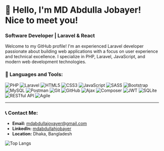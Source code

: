 # 👋 Hello, I'm MD Abdulla Jobayer! Nice to meet you!

### Software Developer | Laravel & React

Welcome to my GitHub profile! I'm an experienced Laravel developer passionate about building web applications with a focus on user experience and technical excellence. I specialize in PHP, Laravel, JavaScript, and modern web development technologies.

### 🔧 **Languages and Tools:**
<p align="left">
  <img src="https://img.shields.io/badge/PHP-777BB4?style=for-the-badge&logo=php&logoColor=white" alt="PHP" />
  <img src="https://img.shields.io/badge/Laravel-FF2D20?style=for-the-badge&logo=laravel&logoColor=white" alt="Laravel" />
  <img src="https://img.shields.io/badge/HTML5-E34F26?style=for-the-badge&logo=html5&logoColor=white" alt="HTML5" />
  <img src="https://img.shields.io/badge/CSS3-1572B6?style=for-the-badge&logo=css3&logoColor=white" alt="CSS3" />
  <img src="https://img.shields.io/badge/JavaScript-F7DF1E?style=for-the-badge&logo=javascript&logoColor=black" alt="JavaScript" />
<!--   <img src="https://img.shields.io/badge/Vue.js-4FC08D?style=for-the-badge&logo=vue.js&logoColor=white" alt="Vue.js" /> -->
  <img src="https://img.shields.io/badge/SASS-CC6699?style=for-the-badge&logo=sass&logoColor=white" alt="SASS" />
  <img src="https://img.shields.io/badge/Bootstrap-563D7C?style=for-the-badge&logo=bootstrap&logoColor=white" alt="Bootstrap" />
  <img src="https://img.shields.io/badge/MySQL-4479A1?style=for-the-badge&logo=mysql&logoColor=white" alt="MySQL" />
  <img src="https://img.shields.io/badge/Postman-FF6C37?style=for-the-badge&logo=postman&logoColor=white" alt="Postman" />
  <img src="https://img.shields.io/badge/Git-F05032?style=for-the-badge&logo=git&logoColor=white" alt="Git" />
  <img src="https://img.shields.io/badge/GitHub-181717?style=for-the-badge&logo=github&logoColor=white" alt="GitHub" />
  <img src="https://img.shields.io/badge/Ajax-005B5C?style=for-the-badge&logo=ajax&logoColor=white" alt="Ajax" />
  <img src="https://img.shields.io/badge/Composer-885630?style=for-the-badge&logo=composer&logoColor=white" alt="Composer" />
  <img src="https://img.shields.io/badge/JWT-000000?style=for-the-badge&logo=json-web-tokens&logoColor=white" alt="JWT" />
  <img src="https://img.shields.io/badge/SQLite-003B57?style=for-the-badge&logo=sqlite&logoColor=white" alt="SQLite" />
  <img src="https://img.shields.io/badge/RESTful_API-00BFFF?style=for-the-badge&logo=api&logoColor=white" alt="RESTful API" />
  <img src="https://img.shields.io/badge/Agile-FF8C00?style=for-the-badge&logo=agile&logoColor=white" alt="Agile" />
</p>

---

### 📞 **Contact Me:**
- **Email:** [mdabdullajovayer@gmail.com](mailto:mdabdullajovayer@gmail.com)
- **LinkedIn:** [mdabdullahjobayer](https://www.linkedin.com/in/mdabdullahjobayer)
- **Location:** Dhaka, Bangladesh


![Top Langs](https://github-readme-stats.vercel.app/api/top-langs/?username=mdabdullajobayer&layout=compact)
